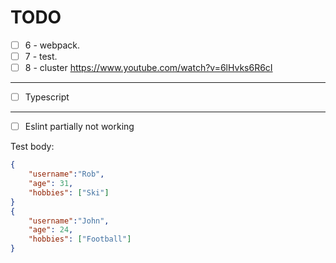 # TODO

- [ ] 6 - webpack.  
- [ ] 7 - test.  
- [ ] 8 - cluster <https://www.youtube.com/watch?v=6lHvks6R6cI>  

---

- [ ] Typescript

---

- [ ] Eslint partially not working

Test body:

```JSON
{
    "username":"Rob",
    "age": 31,
    "hobbies": ["Ski"]
}
{
    "username":"John",
    "age": 24,
    "hobbies": ["Football"]
}
```
